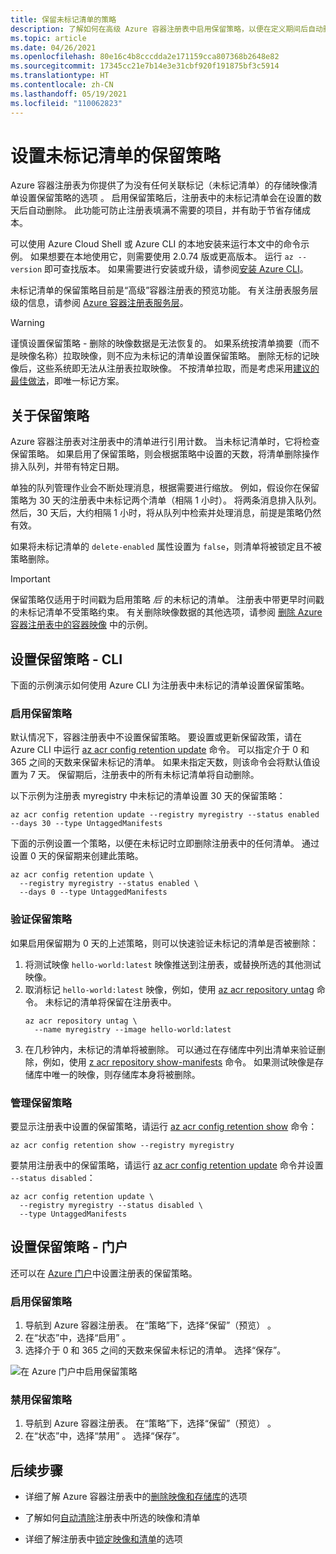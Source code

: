 ```yaml
---
title: 保留未标记清单的策略
description: 了解如何在高级 Azure 容器注册表中启用保留策略，以便在定义期间后自动删除未标记的清单。
ms.topic: article
ms.date: 04/26/2021
ms.openlocfilehash: 80e16c4b8cccdda2e171159cca807368b2648e82
ms.sourcegitcommit: 17345cc21e7b14e3e31cbf920f191875bf3c5914
ms.translationtype: HT
ms.contentlocale: zh-CN
ms.lasthandoff: 05/19/2021
ms.locfileid: "110062823"
---
```

# <a name="set-a-retention-policy-for-untagged-manifests"></a>设置未标记清单的保留策略

Azure 容器注册表为你提供了为没有任何关联标记（未标记清单）的存储映像清单设置保留策略的选项 。 启用保留策略后，注册表中的未标记清单会在设置的数天后自动删除。 此功能可防止注册表填满不需要的项目，并有助于节省存储成本。 

可以使用 Azure Cloud Shell 或 Azure CLI 的本地安装来运行本文中的命令示例。 如果想要在本地使用它，则需要使用 2.0.74 版或更高版本。 运行 `az --version` 即可查找版本。 如果需要进行安装或升级，请参阅[安装 Azure CLI][azure-cli]。

未标记清单的保留策略目前是“高级”容器注册表的预览功能。 有关注册表服务层级的信息，请参阅 [Azure 容器注册表服务层](container-registry-skus.md)。

> [!WARNING]
> 谨慎设置保留策略 - 删除的映像数据是无法恢复的。 如果系统按清单摘要（而不是映像名称）拉取映像，则不应为未标记的清单设置保留策略。 删除无标的记映像后，这些系统即无法从注册表拉取映像。 不按清单拉取，而是考虑采用[建议的最佳做法](container-registry-image-tag-version.md)，即唯一标记方案。

## <a name="about-the-retention-policy"></a>关于保留策略

Azure 容器注册表对注册表中的清单进行引用计数。 当未标记清单时，它将检查保留策略。 如果启用了保留策略，则会根据策略中设置的天数，将清单删除操作排入队列，并带有特定日期。

单独的队列管理作业会不断处理消息，根据需要进行缩放。 例如，假设你在保留策略为 30 天的注册表中未标记两个清单（相隔 1 小时）。 将两条消息排入队列。 然后，30 天后，大约相隔 1 小时，将从队列中检索并处理消息，前提是策略仍然有效。

如果将未标记清单的 `delete-enabled` 属性设置为 `false`，则清单将被锁定且不被策略删除。

> [!IMPORTANT]
> 保留策略仅适用于时间戳为启用策略 *后* 的未标记的清单。 注册表中带更早时间戳的未标记清单不受策略约束。 有关删除映像数据的其他选项，请参阅 [删除 Azure 容器注册表中的容器映像](container-registry-delete.md) 中的示例。

## <a name="set-a-retention-policy---cli"></a>设置保留策略 - CLI

下面的示例演示如何使用 Azure CLI 为注册表中未标记的清单设置保留策略。

### <a name="enable-a-retention-policy"></a>启用保留策略

默认情况下，容器注册表中不设置保留策略。 要设置或更新保留政策，请在 Azure CLI 中运行 [az acr config retention update][az-acr-config-retention-update] 命令。 可以指定介于 0 和 365 之间的天数来保留未标记的清单。 如果未指定天数，则该命令会将默认值设置为 7 天。 保留期后，注册表中的所有未标记清单将自动删除。

以下示例为注册表 myregistry 中未标记的清单设置 30 天的保留策略：

```azurecli
az acr config retention update --registry myregistry --status enabled --days 30 --type UntaggedManifests
```

下面的示例设置一个策略，以便在未标记时立即删除注册表中的任何清单。 通过设置 0 天的保留期来创建此策略。 

```azurecli
az acr config retention update \
  --registry myregistry --status enabled \
  --days 0 --type UntaggedManifests
```

### <a name="validate-a-retention-policy"></a>验证保留策略

如果启用保留期为 0 天的上述策略，则可以快速验证未标记的清单是否被删除：

1. 将测试映像 `hello-world:latest` 映像推送到注册表，或替换所选的其他测试映像。
1. 取消标记 `hello-world:latest` 映像，例如，使用 [az acr repository untag][az-acr-repository-untag] 命令。 未标记的清单将保留在注册表中。
    ```azurecli
    az acr repository untag \
      --name myregistry --image hello-world:latest
    ```
1. 在几秒钟内，未标记的清单将被删除。 可以通过在存储库中列出清单来验证删除，例如，使用 [z acr repository show-manifests][az-acr-repository-show-manifests] 命令。 如果测试映像是存储库中唯一的映像，则存储库本身将被删除。

### <a name="manage-a-retention-policy"></a>管理保留策略

要显示注册表中设置的保留策略，请运行 [az acr config retention show][az-acr-config-retention-show] 命令：

```azurecli
az acr config retention show --registry myregistry
```

要禁用注册表中的保留策略，请运行 [az acr config retention update][az-acr-config-retention-update] 命令并设置 `--status disabled`：

```azurecli
az acr config retention update \
  --registry myregistry --status disabled \
  --type UntaggedManifests
```

## <a name="set-a-retention-policy---portal"></a>设置保留策略 - 门户

还可以在 [Azure 门户](https://portal.azure.com)中设置注册表的保留策略。 

### <a name="enable-a-retention-policy"></a>启用保留策略

1. 导航到 Azure 容器注册表。 在“策略”下，选择“保留”（预览） 。
1. 在“状态”中，选择“启用” 。
1. 选择介于 0 和 365 之间的天数来保留未标记的清单。 选择“保存”。

![在 Azure 门户中启用保留策略](media/container-registry-retention-policy/container-registry-retention-policy01.png)

### <a name="disable-a-retention-policy"></a>禁用保留策略

1. 导航到 Azure 容器注册表。 在“策略”下，选择“保留”（预览） 。
1. 在“状态”中，选择“禁用” 。 选择“保存”。

## <a name="next-steps"></a>后续步骤

* 详细了解 Azure 容器注册表中的[删除映像和存储库](container-registry-delete.md)的选项

* 了解如何[自动清除](container-registry-auto-purge.md)注册表中所选的映像和清单

* 详细了解注册表中[锁定映像和清单](container-registry-image-lock.md)的选项

<!-- LINKS - external -->
[terms-of-use]: https://azure.microsoft.com/support/legal/preview-supplemental-terms/


<!-- LINKS - internal -->
[azure-cli]: /cli/azure/install-azure-cli
[az-acr-config-retention-update]: /cli/azure/acr/config/retention#az_acr_config_retention_update
[az-acr-config-retention-show]: /cli/azure/acr/config/retention#az_acr_config_retention_show
[az-acr-repository-untag]: /cli/azure/acr/repository#az_acr_repository_untag
[az-acr-repository-show-manifests]: /cli/azure/acr/repository#az_acr_repository_show_manifests
